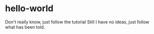 # hello-world
Don't really know, just follow the tutorial
Still I have no ideas, just follow what has been told.
